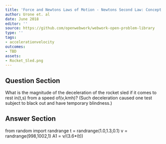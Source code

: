 ```yaml
---
title: 'Force and Newtons Laws of Motion - Newtons Second Law: Concept of a System'
author: Urone et. al
date: June 2018
editor: ''
source: https://github.com/openwebwork/webwork-open-problem-library
type: ''
tags:
- accelerationvelocity
outcomes:
- TBD
assets:
- Rocket_Sled.png
---
```


## Question Section 

What is the magnitude of the deceleration of the rocket sled if it comes to rest in(t,s) from a speed of(v,kmh)? (Such deceleration caused one test subject to black out and have temporary blindness.)


## Answer Section

from random import randrange
t = randrange(1.0,1.3,0.1)
v = randrange(998,1002,1)
A1 = v/(3.6*(t))